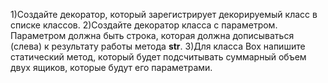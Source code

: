 1)Создайте декоратор, который зарегистрирует декорируемый класс в
списке классов.
2)Создайте декоратор класса с параметром. Параметром должна быть
строка, которая должна дописываться (слева) к результату работы метода
__str__.
3)Для класса Box напишите статический метод, который будет подсчитывать
суммарный объем двух ящиков, которые будут его параметрами.
